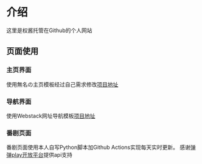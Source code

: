 # 介绍

这里是权酱托管在Github的个人网站

## 页面使用

### 主页界面

使用無名の主页模板经过自己需求修改[项目地址](https://github.com/imsyy/home)

### 导航界面

使用Webstack网址导航模板[项目地址](https://github.com/WebStackPage/WebStackPage.github.io)

### 番剧页面

番剧页面使用本人自写Python脚本加Github Actions实现每天实时更新。
感谢[弹弹play开放平台](https://github.com/kaedei/dandanplay-libraryindex/blob/master/api/OpenPlatform.md)提供api支持

